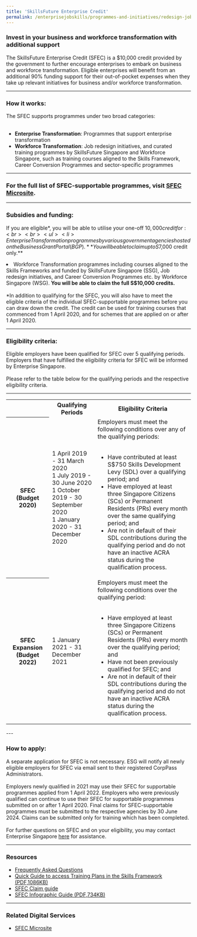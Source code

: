 ```yaml
---
title: 'SkillsFuture Enterprise Credit'
permalink: /enterprisejobskills/programmes-and-initiatives/redesign-jobs/skillsfuture-enterprise-credit/
---
```


### Invest in your business and workforce transformation with additional support

The SkillsFuture Enterprise Credit (SFEC) is a $10,000 credit provided by the government to further encourage enterprises to embark on business and workforce transformation. Eligible enterprises will benefit from an additional 90% funding support for their out-of-pocket expenses when they take up relevant initiatives for business and/or workforce transformation.

---

### How it works:

The SFEC supports programmes under two broad categories:<br><br><ul><li>**Enterprise Transformation**: Programmes that support enterprise transformation</li><li>**Workforce Transformation**: Job redesign initiatives, and curated training programmes by SkillsFuture Singapore and Workforce Singapore, such as training courses aligned to the Skills Framework, Career Conversion Programmes and sector-specific programmes</li></ul>

---

### For the full list of SFEC-supportable programmes, visit [SFEC Microsite](https://sfec-microsite.enterprisejobskills.gov.sg/home/).

---

### Subsidies and funding:

If you are eligible*, you will be able to utilise your one-off $10,000 credit for:<br><br><ul><li>Enterprise Transformation programmes by various government agencies hosted on the Business Grant Portal (BGP). **You will be able to claim up to S$7,000 credit only.**</li><li>Workforce Transformation programmes including courses aligned to the Skills Frameworks and funded by SkillsFuture Singapore (SSG), Job redesign initiatives, and Career Conversion Programmes etc. by Workforce Singapore (WSG). **You will be able to claim the full S$10,000 credits.**<br><br>*In addition to qualifying for the SFEC, you will also have to meet the eligible criteria of the individual SFEC-supportable programmes before you can draw down the credit. The credit can be used for training courses that commenced from 1 April 2020, and for schemes that are applied on or after 1 April 2020.</li></ul>

---

### Eligibility criteria:

Eligible employers have been qualified for SFEC over 5 qualifying periods. Employers that have fulfilled the eligibility criteria for SFEC will be informed by Enterprise Singapore.<br><br>Please refer to the table below for the qualifying periods and the respective eligibility criteria.

---

<table>
<tr>
<td></td>
<th><b>Qualifying Periods</b></th>
<th><b>Eligibility Criteria</b></th>
</tr>
<tr>
<th><b>SFEC (Budget 2020)</b></th>
<td>1 April 2019 - 31 March 2020<br>1 July 2019 - 30 June 2020<br>1 October 2019 - 30 September 2020<br>1 January 2020 - 31 December 2020</td>
<td>Employers must meet the following conditions over any of the qualifying periods:<br><br><ul><li>Have contributed at least S$750 Skills Development Levy (SDL) over a qualifying period; and</li><li>Have employed at least three Singapore Citizens (SCs) or Permanent Residents (PRs) every month over the same qualifying period; and</li><li>Are not in default of their SDL contributions during the qualifying period and do not have an inactive ACRA status during the qualification process.</li></ul></td>
</tr>
<tr>
<th><b>SFEC Expansion (Budget 2022)</b></th>
<td>1 January 2021 - 31 December 2021</td>
<td>Employers must meet the following conditions over the qualifying period:<br><br><ul><li>Have employed at least three Singapore Citizens (SCs) or Permanent Residents (PRs) every month over the qualifying period; and</li><li>Have not been previously qualified for SFEC; and</li><li>Are not in default of their SDL contributions during the qualifying period and do not have an inactive ACRA status during the qualification process.</li></ul></td>
</tr>
<tr>
</tr>
<tr>
</tr>
<tr>
</tr>
<tr>
</tr>
<tr>
</tr>
<tr>
</tr>
<tr>
</tr>
<tr>
</tr>
<tr>
</tr>
<tr>
</tr>
<tr>
</tr>
<tr>
</tr>
<tr>
</tr>
<tr>
</tr>
<tr>
</tr>
<tr>
</tr>
<tr>
</tr>
<tr>
</tr>
<tr>
</tr>
<tr>
</tr>
<tr>
</tr>
<tr>
</tr>
<tr>
</tr>
<tr>
</tr>
<tr>
</tr>
<tr>
</tr>
<tr>
</tr>
<tr>
</tr>
<tr>
</tr>
<tr>
</tr>
<tr>
</tr>
<tr>
</tr>
<tr>
</tr>
<tr>
</tr>
<tr>
</tr>
<tr>
</tr>
<tr>
</tr>
<tr>
</tr>
<tr>
</tr>
<tr>
</tr>
<tr>
</tr>
<tr>
</tr>
<tr>
</tr>
<tr>
</tr>
<tr>
</tr>
<tr>
</tr>
<tr>
</tr>
</table>
---

### How to apply:

A separate application for SFEC is not necessary. ESG will notify all newly eligible employers for SFEC via email sent to their registered CorpPass Administrators.<br><br>Employers newly qualified in 2021 may use their SFEC for supportable programmes applied from 1 April 2022. Employers who were previously qualified can continue to use their SFEC for supportable programmes submitted on or after 1 April 2020. Final claims for SFEC-supportable programmes must be submitted to the respective agencies by 30 June 2024. Claims can be submitted only for training which has been completed.<br><br>For further questions on SFEC and on your eligibility, you may contact Enterprise Singapore <a href="https://go.gov.sg/askenterprisesg" target="_blank" rel="noopener">here</a> for assistance.

---

### Resources

<ul><li> <a href="https://sfec-microsite.enterprisejobskills.gov.sg/sfec-faq" target="_blank" rel="noopener">Frequently Asked Questions</a></li><li><a href="/images/epjs/programmes-and-initiatives/redesign-jobs/Quick_Guide_to_access_Training_Plans_in_the_Skills_Framework.pdf">Quick Guide to access Training Plans in the Skills Framework (PDF,1086KB)</a></li><li><a href="https://sfec-microsite.enterprisejobskills.gov.sg/sfec-user-claim-guide" target="_blank" rel="noopener">SFEC Claim guide</a></li><li><a href="/images/epjs/programmes-and-initiatives/redesign-jobs/SFEC_Infographic_2022_Final.pdf">SFEC Infographic Guide (PDF,734KB)</a></li></ul>

---

### Related Digital Services

<ul><li> <a href="https://sfec-microsite.enterprisejobskills.gov.sg/home/" target="_blank" rel="noopener">SFEC Microsite</a></li></ul>

<script src="/jquery/resize-tables.js"></script>
